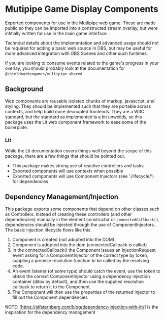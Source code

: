 # Mutipipe Game Display Components
Exported components for use in the Mutlipipe web game.  These are made public so they can be
imported into a constructed stream overlay, but were intitially written for use in the main
game interface.

Technical details about the implementation and advanced usage should not be required for
adding a basic web source in OBS, but may be useful for more advanced integration with
OBS Scenes and other such funtimes.

If you are looking to consume events related to the game's progress in your overlay,
you should probably look at the documentation for `@shieldmaidengames/multipipe-shared`.


## Background
Web components are reusable isolated chunks of markup, javascript, and styling.  They should
be implemented such that they are portable across contexts, and help build more decoupled
frontends.  They are a W3C standard, but the standard as implemented is a bit unweildy, so
this package uses the Lit web component framework to ease some of the boilerplate.


### Lit
While the Lit documentation covers things well beyond the scope of this package, there are 
a few things that should be pointed out.

* This package makes strong use of reactive controllers and tasks
* Exported components will use contexts when possible
* Exported components will use Component Injectors (see './lifecycle/') for dependencies


## Dependency Management/Injection

This package exports some components that depend on other classes such as Controllers.  Instead of creating these controllers (and other dependencies) manually in the element
constructor or `connectedCallback()`, dependencies should be injected through the use of ComponentInjectors.  The basic injection lifecycle flows like this:

1) Component is created (not adopted into the DOM)
2) Component is adopted into the dom (connectedCallback is called)
3) In the connectedCallback() the Component issues an InjectionRequest event asking for a ComponentInjector of the correct type by token, suppling a promise resolution function to be called by the resolving code.
4) An event listener (of some type) should catch the event, use the token to obtain the correct ComponentInjector using a dependency injection container (ditox by default), and then use the supplied resolution callback to return it to the Component.
5) The Component will then use the properties of the returned Injector to fill out the Component dependencies

NOTE: [https://elfsternberg.com/blog/dependency-injection-with-lit/] is the inspiration for the dependency management